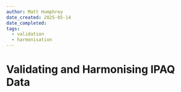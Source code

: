 ```yaml
---
author: Matt Humphrey
date_created: 2025-05-14
date_completed: 
tags: 
  - validation
  - harmonisation
---
```


# Validating and Harmonising IPAQ Data


